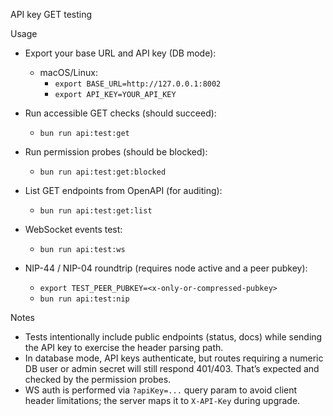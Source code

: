 API key GET testing

Usage

- Export your base URL and API key (DB mode):
  - macOS/Linux:
    - `export BASE_URL=http://127.0.0.1:8002`
    - `export API_KEY=YOUR_API_KEY`

- Run accessible GET checks (should succeed):
  - `bun run api:test:get`

- Run permission probes (should be blocked):
  - `bun run api:test:get:blocked`

- List GET endpoints from OpenAPI (for auditing):
  - `bun run api:test:get:list`

- WebSocket events test:
  - `bun run api:test:ws`

- NIP-44 / NIP-04 roundtrip (requires node active and a peer pubkey):
  - `export TEST_PEER_PUBKEY=<x-only-or-compressed-pubkey>`
  - `bun run api:test:nip`

Notes

- Tests intentionally include public endpoints (status, docs) while sending the API key to exercise the header parsing path.
- In database mode, API keys authenticate, but routes requiring a numeric DB user or admin secret will still respond 401/403. That’s expected and checked by the permission probes.
- WS auth is performed via `?apiKey=...` query param to avoid client header limitations; the server maps it to `X-API-Key` during upgrade.
